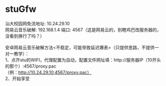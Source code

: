 # stuGfw
汕大校园网免流地址: 10.24.29.10<br/>
网易云音乐破解: 192.168.1.4    端口: 4567（这是网易云的，别瞎鸡巴改服务器的，没看到换行了吗？）<br/>
<br/>
安卓网易云音乐破解方法<不稳定，可能导致延迟爆表>（只提供思路，不提供一对一教学）：<br/>
1、点开stu的WIFI，代理配置为自动，配置文件网址填：http://服务器IP（10开头的那个）:4567/proxy.pac<br/>
（例：http://10.24.29.10:4567/proxy.pac）<br/>
2、开始享受<br/>
